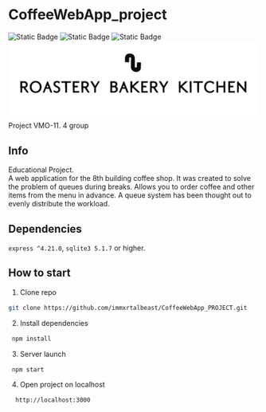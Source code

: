 <!--зависимости-->
# CoffeeWebApp_project

![Static Badge](https://img.shields.io/badge/Node.JS-green?logo=nodedotjs) 
![Static Badge](https://img.shields.io/badge/JavaScript-yellow?logo=javascript) 
![Static Badge](https://img.shields.io/badge/SQLite3-gray?logo=sqlite)   
![Logotype](assets/public/Img/logo.png)
Project VMO-11. 4 group

## Info
Educational Project.  
A web application for the 8th building coffee shop. It was created to solve the problem of queues during breaks. Allows you to order coffee and other items from the menu in advance. A queue system has been thought out to evenly distribute the workload.
## Dependencies
```express ^4.21.0```, ```sqlite3 5.1.7``` or higher.

## How to start
1. Clone repo
  ```bash
  git clone https://github.com/immxrtalbeast/CoffeeWebApp_PROJECT.git
  ```
2. Install dependencies
  ```javascript
   npm install
  ```
3. Server launch
  ```javascript
   npm start
  ```
4. Open project on localhost  
  ```bash
    http://localhost:3000
  ```
